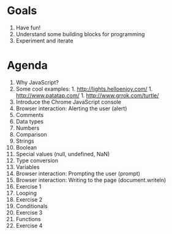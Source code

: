 Goals
==
1. Have fun!
1. Understand some building blocks for programming
1. Experiment and iterate

Agenda
==
1. Why JavaScript?
  1. Some cool examples:
    1. http://lights.helloenjoy.com/
    1. http://www.patatap.com/
    1. http://www.grrok.com/turtle/
1. Introduce the Chrome JavaScript console
1. Browser interaction: Alerting the user (alert)
1. Comments
1. Data types
  1. Numbers
  1. Comparison
  1. Strings
  1. Boolean
  1. Special values (null, undefined, NaN)
1. Type conversion
1. Variables
1. Browser interaction: Prompting the user (prompt)
1. Browser interaction: Writing to the page (document.writeln)
1. Exercise 1
1. Looping
1. Exercise 2
1. Conditionals
1. Exercise 3
1. Functions
1. Exercise 4

